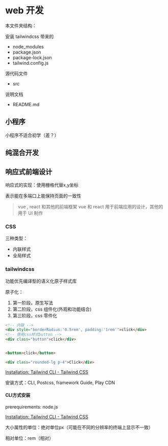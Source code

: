 # web 开发

本文件夹结构：

安装 tailwindcss 带来的

- node_modules
- package.json
- package-lock.json
- tailwind.config.js

源代码文件

- src

说明文档

- README.md

## 小程序

小程序不适合初学（差？）

## 纯混合开发

## 响应式前端设计

响应式的实现：使用栅格代替x,y坐标

表示能在多端口上能保持页面的一致性

> vue , react 和其他的前端框架
> vue 和 react 用于前端应用的设计，其他的用于 UI 制作

### CSS

三种类型：

- 内联样式
- 全局样式

### tailwindcss

功能优先编译型的语义化原子样式库

原子化：

1. 第一阶段，原生写法
2. 第二阶段，css 组件化(外观和功能结合)
3. 第三阶段，css 零件化

```html
<!-- 内联 -->
<div style="borderRadius:'0.5rem', padding:'1rem'">click</div> 
<!-- 使用css样式button -->
<div class="button">click</div>


<button>click</button>

<div class="rounded-lg p-4">Click</div>
```

[Installation: Tailwind CLI - Tailwind CSS](https://tailwindcss.com/docs/installation)

安装方式：CLI, Postcss, framework Guide, Play CDN

#### CLI方式安装

prerequirements: node.js

[Installation: Tailwind CLI - Tailwind CSS](https://tailwindcss.com/docs/installation)

大小属性的单位：绝对单位px（可能在不同的分辨率的终端上显示不一致）

相对单位：rem（相对）